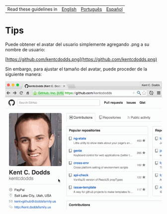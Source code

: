 <table>
    <tr>
        <!-- Do not translate this table -->
        <td> Read these guidelines in </td>
        <td><a href="/Tips.md">English</a></td>
        <td><a href="/docs/pt-BR/Dicas.md">Português</a></td>
        <td><a href="/docs/es-ES/TIPS.md">Español</a></td>
    </tr>
</table>

# Tips

Puede obtener el avatar del usuario simplemente agregando .png a su nombre de usuario:

[https://github.com/kentcdodds.png](https://github.com/kentcdodds.png)

Sin embargo, para ajustar el tamaño del avatar, puede proceder de la siguiente manera:

![conseguir el gif del avatar](/get-avatar.gif)
